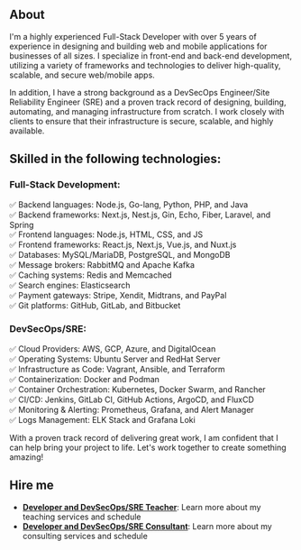 ## About

I'm a highly experienced Full-Stack Developer with over 5 years of experience in designing and building web and mobile applications for businesses of all sizes. I specialize in front-end and back-end development, utilizing a variety of frameworks and technologies to deliver high-quality, scalable, and secure web/mobile apps.

In addition, I have a strong background as a DevSecOps Engineer/Site Reliability Engineer (SRE) and a proven track record of designing, building, automating, and managing infrastructure from scratch. I work closely with clients to ensure that their infrastructure is secure, scalable, and highly available.

## Skilled in the following technologies:

### Full-Stack Development:  
✅ Backend languages: Node.js, Go-lang, Python, PHP, and Java  
✅ Backend frameworks: Next.js, Nest.js, Gin, Echo, Fiber, Laravel, and Spring  
✅ Frontend languages: Node.js, HTML, CSS, and JS  
✅ Frontend frameworks: React.js, Next.js, Vue.js, and Nuxt.js  
✅ Databases: MySQL/MariaDB, PostgreSQL, and MongoDB  
✅ Message brokers: RabbitMQ and Apache Kafka  
✅ Caching systems: Redis and Memcached  
✅ Search engines: Elasticsearch  
✅ Payment gateways: Stripe, Xendit, Midtrans, and PayPal  
✅ Git platforms: GitHub, GitLab, and Bitbucket  

### DevSecOps/SRE:  
✅ Cloud Providers: AWS, GCP, Azure, and DigitalOcean  
✅ Operating Systems: Ubuntu Server and RedHat Server  
✅ Infrastructure as Code: Vagrant, Ansible, and Terraform  
✅ Containerization: Docker and Podman  
✅ Container Orchestration: Kubernetes, Docker Swarm, and Rancher  
✅ CI/CD: Jenkins, GitLab CI, GitHub Actions, ArgoCD, and FluxCD  
✅ Monitoring & Alerting: Prometheus, Grafana, and Alert Manager  
✅ Logs Management: ELK Stack and Grafana Loki  

With a proven track record of delivering great work, I am confident that I can help bring your project to life. Let's work together to create something amazing!  

## Hire me
- [**Developer and DevSecOps/SRE Teacher**](TEACH.md): Learn more about my teaching services and schedule
- [**Developer and DevSecOps/SRE Consultant**](CONSULTANT.md): Learn more about my consulting services and schedule
